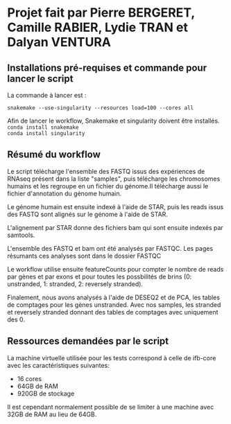 # Projet fait par Pierre BERGERET, Camille RABIER, Lydie TRAN et Dalyan VENTURA

## Installations pré-requises et commande pour lancer le script
La commande à lancer est :
```
snakemake --use-singularity --resources load=100 --cores all
```
Afin de lancer le workflow, Snakemake et singularity doivent être installés.  
```conda install snakemake```  
```conda install singularity```

## Résumé du workflow
Le script télécharge l'ensemble des FASTQ issus des expériences de RNAseq présent dans la liste "samples", puis télécharge les chromosomes humains et les regroupe en un fichier du génome.Il télécharge aussi le fichier d'annotation du génome humain.

Le génome humain est ensuite indexé à l'aide de STAR, puis les reads issus des FASTQ sont alignés sur le génome à l'aide de STAR.

L'alignement par STAR donne des fichiers bam qui sont ensuite indexés par samtools.

L'ensemble des FASTQ et bam ont été analysés par FASTQC. Les pages résumants ces analyses sont dans le dossier FASTQC

Le workflow utilise ensuite featureCounts pour compter le nombre de reads par gènes et par exons et pour toutes les possbilités de brins (0: unstranded, 1: stranded, 2: reversely stranded).

Finalement, nous avons analysés à l'aide de DESEQ2 et de PCA, les tables de comptages pour les gènes unstranded. Avec nos samples, les stranded et reversely stranded donnant des tables de comptages avec uniquement des 0.

## Ressources demandées par le script
La machine virtuelle utilisée pour les tests correspond à celle de ifb-core avec les caractéristiques suivantes:
- 16 cores
- 64GB de RAM
- 920GB de stockage

Il est cependant normalement possible de se limiter à une machine avec 32GB de RAM au lieu de 64GB. 
